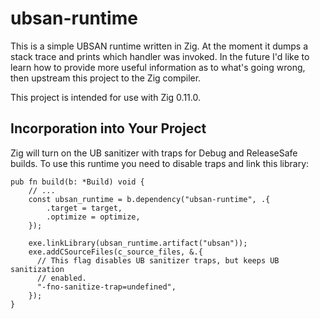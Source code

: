 # ubsan-runtime

This is a simple UBSAN runtime written in Zig. At the moment it dumps a stack
trace and prints which handler was invoked. In the future I'd like to learn how
to provide more useful information as to what's going wrong, then upstream this
project to the Zig compiler.

This project is intended for use with Zig 0.11.0.

## Incorporation into Your Project

Zig will turn on the UB sanitizer with traps for Debug and ReleaseSafe builds.
To use this runtime you need to disable traps and link this library:

```zig
pub fn build(b: *Build) void {
    // ...
    const ubsan_runtime = b.dependency("ubsan-runtime", .{
        .target = target,
        .optimize = optimize,
    });

    exe.linkLibrary(ubsan_runtime.artifact("ubsan"));
    exe.addCSourceFiles(c_source_files, &.{
      // This flag disables UB sanitizer traps, but keeps UB sanitization
      // enabled.
      "-fno-sanitize-trap=undefined",
    });
}
